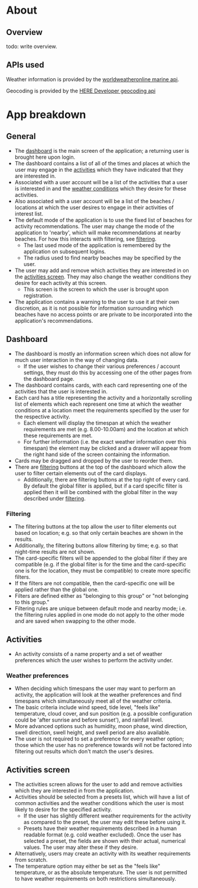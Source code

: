 # About

## Overview

todo: write overview.

## APIs used

Weather information is provided by the [worldweatheronline marine api](https://www.worldweatheronline.com/developer/api/marine-weather-api.aspx).

Geocoding is provided by the [HERE Developer geocoding api](https://developer.here.com/documentation/geocoder/dev_guide/topics/what-is.html)

# App breakdown

## General

- The [dashboard](#dashboard) is the main screen of the application; a returning user is brought here upon login.
- The dashboard contains a list of all of the times and places at which the user may engage in the [activities](#activities) which they have indicated that they are interested in.
- Associated with a user account will be a list of the activities that a user is interested in and the [weather conditions](#weather-preferences) which they desire for these activities.
- Also associated with a user account will be a list of the beaches / locations at which the user desires to engage in their activities of interest list.
- The default mode of the application is to use the fixed list of beaches for activity recommendations. The user may change the mode of the application to 'nearby', which will make recommendations at nearby beaches. For how this interacts with filtering, see [filtering](#filtering).
    - The last used mode of the application is remembered by the application on subsequent logins.
    - The radius used to find nearby beaches may be specified by the user.
- The user may add and remove which activities they are interested in on the [activities screen](#activities-screen). They may also change the weather conditions they desire for each activity at this screen.
    - This screen is the screen to which the user is brought upon registration.
- The application contains a warning to the user to use it at their own discretion, as it is not possible for information surrounding which beaches have no access points or are private to be incorporated into the application's recommendations.

## Dashboard

- The dashboard is mostly an information screen which does not allow for much user interaction in the way of changing data.
    - If the user wishes to change their various preferences / account settings, they must do this by accessing one of the other pages from the dashboard page.
- The dashboard contains cards, with each card representing one of the activities that the user is interested in.
- Each card has a title representing the activity and a horizontally scrolling list of elements which each represent one time at which the weather conditions at a location meet the requirements specified by the user for the respective activity.
    - Each element will display the timespan at which the weather requirements are met (e.g. 8.00-10.00am) and the location at which these requirements are met.
    - For further information (i.e. the exact weather information over this timespan) the element may be clicked and a drawer will appear from the right hand side of the screen containing the information.
- Cards may be dragged and dropped by the user to reorder them.
- There are [filtering](#filtering) buttons at the top of the dashboard which allow the user to filter certain elements out of the card displays.
    - Additionally, there are filtering buttons at the top right of every card. By default the global filter is applied, but if a card specific filter is applied then it will be combined with the global filter in the way described under [filtering](#filtering).

### Filtering

- The filtering buttons at the top allow the user to filter elements out based on location; e.g. so that only certain beaches are shown in the results.
- Additionally, the filtering buttons allow filtering by time; e.g. so that night-time results are not shown.
- The card-specific filters will be appended to the global filter if they are compatible (e.g. if the global filter is for the time and the card-specific one is for the location, they must be compatible) to create more specific filters.
- If the filters are not compatible, then the card-specific one will be applied rather than the global one.
- Filters are defined either as "belonging to this group" or "not belonging to this group."
- Filtering rules are unique between default mode and nearby mode; i.e. the filtering rules applied in one mode do not apply to the other mode and are saved when swapping to the other mode.

## Activities

- An activity consists of a name property and a set of weather preferences which the user wishes to perform the activity under.

### Weather preferences

- When deciding which timespans the user may want to perform an activity, the application will look at the weather preferences and find timespans which simultaneously meet all of the weather criteria.
- The basic criteria include wind speed, tide level, "feels like" temperature, cloud cover, and sun position (e.g. a possible configuration could be 'after sunrise and before sunset'), and rainfall level.
- More advanced options such as humidity, moon phase, wind direction, swell direction, swell height, and swell period are also available.
- The user is not required to set a preference for every weather option; those which the user has no preference towards will not be factored into filtering out results which don't match the user's desires.

## Activities screen

- The activities screen allows for the user to add and remove activities which they are interested in from the application.
- Activities should be selected from a presets list, which will have a list of common activities and the weather conditions which the user is most likely to desire for the specified activity.
    - If the user has slightly different weather requirements for the activity as compared to the preset, the user may edit these before using it.
    - Presets have their weather requirements described in a human readable format (e.g. cold weather excluded). Once the user has selected a preset, the fields are shown with their actual, numerical values. The user may alter these if they desire.
- Alternatively, users may create an activity with its weather requirements from scratch.
- The temperature option may either be set as the "feels like" temperature, or as the absolute temperature. The user is not permitted to have weather requirements on both restrictions simultaneously.
